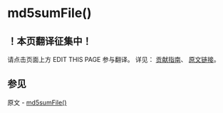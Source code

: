 # md5sumFile()

## ！本页翻译征集中！

请点击页面上方 EDIT THIS PAGE 参与翻译。
详见：
[贡献指南]( https://github.com/JinMuInfo/MongoDB-Manual-zh/blob/master/CONTRIBUTING.md )、
[原文链接](  https://docs.mongodb.com/manual/reference/method/md5sumFile/  )。

## 参见

原文 - [md5sumFile()]( https://docs.mongodb.com/manual/reference/method/md5sumFile/ )

